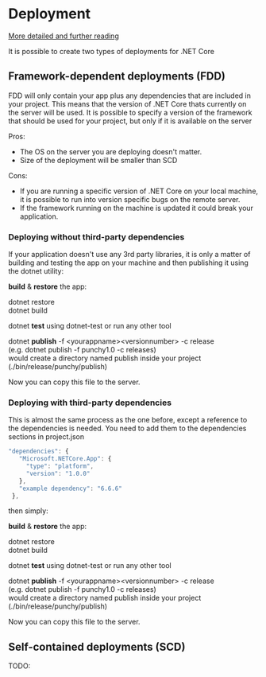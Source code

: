 # Deployment #
[More detailed and further reading](https://docs.microsoft.com/en-us/dotnet/articles/core/deploying/)

It is possible to create two types of deployments for .NET Core
## Framework-dependent deployments (FDD)
FDD will only contain your app plus any dependencies that are included in your project.
This means that the version of .NET Core thats currently on the server will be used.
It is possible to specify a version of the framework that should be used for your project, but only if it is available on the server

Pros:
* The OS on the server you are deploying doesn't matter.
* Size of the deployment will be smaller than SCD

Cons:
* If you are running a specific version of .NET Core on your local machine, it is possible to run into version specific bugs on the remote server.
* If the framework running on the machine is updated it could break your application.

### Deploying without third-party dependencies
If your application doesn't use any 3rd party libraries, it is only a matter of building and testing the app on your machine and then publishing it using the dotnet utility:

**build** & **restore** the app:

dotnet restore  
dotnet build 

dotnet **test** using dotnet-test or run any other tool

dotnet **publish** -f \<yourappname\>\<versionnumber\> -c release  
(e.g. dotnet publish -f punchy1.0 -c releases)  
would create a directory named publish inside your project (./bin/release/punchy/publish)

Now you can copy this file to the server.

### Deploying with third-party dependencies
This is almost the same process as the one before, except a reference to the dependencies is needed.
You need to add them to the dependencies sections in project.json
```javascript
"dependencies": {
   "Microsoft.NETCore.App": {
     "type": "platform",
     "version": "1.0.0"
   },
   "example dependency": "6.6.6"
 },
```
then simply: 

**build** & **restore** the app:

dotnet restore  
dotnet build 

dotnet **test** using dotnet-test or run any other tool

dotnet **publish** -f \<yourappname\>\<versionnumber\> -c release  
(e.g. dotnet publish -f punchy1.0 -c releases)  
would create a directory named publish inside your project (./bin/release/punchy/publish)

Now you can copy this file to the server.

## Self-contained deployments (SCD)
TODO:
